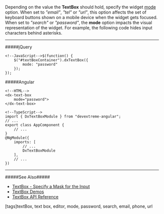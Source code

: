 Depending on the value the **TextBox** should hold, specify the widget [mode](/api-reference/10%20UI%20Widgets/dxTextBox/1%20Configuration/mode.md '/Documentation/ApiReference/UI_Widgets/dxTextBox/Configuration/#mode') option. When set to *"email"*, *"tel"* or *"url"*, this option affects the set of keyboard buttons shown on a mobile device when the widget gets focused. When set to *"search"* or *"password"*, the **mode** option impacts the visual representation of the widget. For example, the following code hides input characters behind asterisks.

---
#####jQuery

    <!--JavaScript-->$(function() {
        $("#textBoxContainer").dxTextBox({
            mode: "password"
        });
    });

#####Angular

    <!--HTML-->
    <dx-text-box
        mode="password">
    </dx-text-box>

    <!--TypeScript-->
    import { DxTextBoxModule } from "devextreme-angular";
    // ...
    export class AppComponent {
        // ...
    }
    @NgModule({
        imports: [
            // ...
            DxTextBoxModule
        ],
        // ...
    })

---

#####See Also#####
- [TextBox - Specify a Mask for the Input](/concepts/05%20Widgets/TextBox/20%20Specify%20a%20Mask%20for%20the%20Input.md '/Documentation/Guide/Widgets/TextBox/Specify_a_Mask_for_the_Input/')
- [TextBox Demos](https://js.devexpress.com/Demos/WidgetsGallery/#demo/editors-text_box-overview)
- [TextBox API Reference](/api-reference/10%20UI%20Widgets/dxTextBox '/Documentation/ApiReference/UI_Widgets/dxTextBox/')

[tags]textBox, text box, editor, mode, password, search, email, phone, url